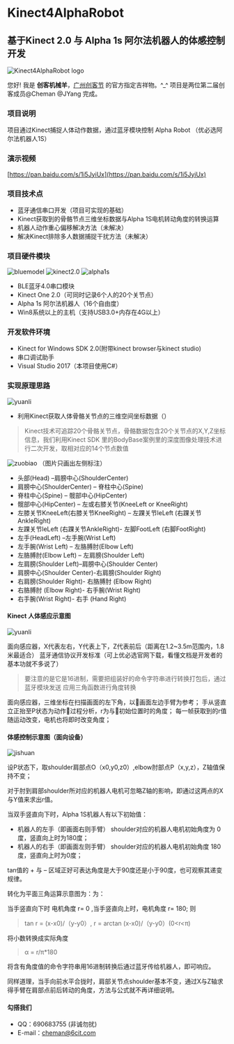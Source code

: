 
# Kinect4AlphaRobot
## 基于Kinect 2.0 与 Alpha 1s 阿尔法机器人的体感控制开发
![Kinect4AlphaRobot logo](https://raw.githubusercontent.com/sixcit/Kinect4AlphaRobot/master/readme-img/logo.jpg)

您好! 我是 **创客机械羊**，[广州创客节](https://maker.6cit.com) 的官方指定吉祥物。^_^
项目是两位第二届创客成员@Cheman @JYang 完成。

### 项目说明
项目通过Kinect捕捉人体动作数据，通过蓝牙模块控制 Alpha Robot （优必选阿尔法机器人1S）

### 演示视频
[https://pan.baidu.com/s/1i5JyiUx](https://pan.baidu.com/s/1i5JyiUx)

### 项目技术点
* 蓝牙通信串口开发（项目可实现的基础）
* Kinect获取到的骨骼节点三维坐标数据与Alpha 1S电机转动角度的转换运算
* 机器人动作重心偏移解决方法（未解决）
* 解决Kinect排除多人数据捕捉干扰方法（未解决）

### 项目硬件模块
![bluemodel](https://raw.githubusercontent.com/sixcit/Kinect4AlphaRobot/master/readme-img/220645xhyws3tsjj3g5jw1.jpg)
![kinect2.0](https://raw.githubusercontent.com/sixcit/Kinect4AlphaRobot/master/readme-img/220645of84nu2lf522f2fs.jpg)
![alpha1s](https://raw.githubusercontent.com/sixcit/Kinect4AlphaRobot/master/readme-img/220646aisiujmhc7u2e3lc.jpg)


* BLE蓝牙4.0串口模块
* Kinect One 2.0（可同时记录6个人的20个关节点）
* Alpha 1s 阿尔法机器人（16个自由度）
* Win8系统以上的主机（支持USB3.0+内存在4G以上）

### 开发软件环境
* Kinect for Windows  SDK  2.0(附带kinect browser与kinect studio)
* 串口调试助手
* Visual Studio 2017（本项目使用C#）

### 实现原理思路
![yuanli](https://raw.githubusercontent.com/sixcit/Kinect4AlphaRobot/master/readme-img/220646w805w0z9tnujzndj.png)

* 利用Kinect获取人体骨骼关节点的三维空间坐标数据（）

> Kinect技术可追踪20个骨骼关节点，骨骼数据包含20个关节点的X,Y,Z坐标信息，我们利用Kinect SDK 里的BodyBase案例里的深度图像处理技术进行二次开发，取相对应的14个节点数值

![zuobiao](https://raw.githubusercontent.com/sixcit/Kinect4AlphaRobot/master/readme-img/220907drmmj6tgy6ygtr9g.png)
（图片只画出左侧标注）

*  头部(Head) –肩膀中心(ShoulderCenter)
* 肩膀中心(ShoulderCenter) – 脊柱中心(Spine)
*  脊柱中心(Spine) – 髋部中心(HipCenter)
*  髋部中心(HipCenter) – 左或右膝关节(KneeLeft or KneeRight)
* 左膝关节KneeLeft(右膝关节KneeRight) – 左踝关节leLeft (右踝关节AnkleRight)
* 左踝关节leLeft (右踝关节AnkleRight)- 左脚FootLeft (右脚FootRight)
* 左手(HeadLeft) –左手腕(Wrist Left)
*  左手腕(Wrist Left) – 左胳膊肘(Elbow Left)
* 左胳膊肘(Elbow Left) – 左肩膀(Shoulder Left)
* 左肩膀(Shoulder Left)–肩膀中心(Shoulder Center)
* 肩膀中心(Shoulder Center)-右肩膀(Shoulder Right)
* 右肩膀(Shoulder Right)- 右胳膊肘 (Elbow Right)
* 右胳膊肘 (Elbow Right)- 右手腕(Wrist Right)
* 右手腕(Wrist Right)- 右手 (Hand Right)

#### Kinect 人体感应示意图
![yuanli](https://raw.githubusercontent.com/sixcit/Kinect4AlphaRobot/master/readme-img/220646vdm7sky2na3a3du3.jpg)

面向感应器，X代表左右，Y代表上下，Z代表前后（距离在1.2~3.5m范围内，1.8米最适合）
蓝牙通信协议开发标准（可上优必选官网下载，看懂文档是开发者的基本功就不多说了）

> 要注意的是它是16进制，需要把组装好的命令字符串进行转换打包后，通过蓝牙模块发送
应用三角函数进行角度转换

面向感应器，三维坐标在扫描画面的左下角，以画面左边手臂为参考；
手从竖直立正抬至P状态为动作过程分析，r为与初始位置时的角度；
每一帧获取到的r值随运动改变，电机也将即时改变角度；



#### 体感控制示意图（面向设备）

![jishuan](https://raw.githubusercontent.com/sixcit/Kinect4AlphaRobot/master/readme-img/220646iz4fz300105fpf7s.jpg)

设P状态下，取shoulder肩部点O（x0,y0,z0）,elbow肘部点P（x,y,z），Z轴值保持不变；

对于肘到肩部shoulder所对应的机器人电机可忽略Z轴的影响，即通过这两点的X与Y值来求出r值。

当双手竖直向下时，Alpha 1S机器人有以下初始值：

* 机器人的左手（即画面右则手臂） shoulder对应的机器人电机初始角度为 0 度，竖直向上时为180度；
* 机器人的右手（即画面左则手臂） shoulder对应的机器人电机初始角度 180 度，竖直向上时为0度；

tan值的 + 与 –  区域正好可表达角度是大于90度还是小于90度，也可观察其递变规律。

转化为平面三角运算示意图为：为：



当手竖直向下时 电机角度 r= 0 ,当手竖直向上时，电机角度 r= 180; 则  
> tan r = (x-x0)/（y-y0）,  r = arctan (x-x0)/（y-y0）(0<r<π)

将小数转换成实际角度  
> α = r/π*180


将含有角度值的命令字符串用16进制转换后通过蓝牙传给机器人，即可响应。

同样道理，当手向前水平合拢时，肩部关节点shoulder基本不变，通过X与Z轴求得手臂在肩部点前后转动的角度，方法与公式就不再详细说明。

#### 勾搭我们
* QQ：690683755 (非诚勿扰)
* E-mail：cheman@6cit.com


